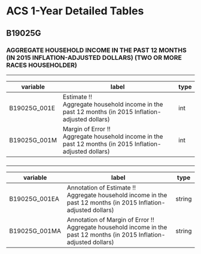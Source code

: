 # ACS 1-Year Detailed Tables

## B19025G

### AGGREGATE HOUSEHOLD INCOME IN THE PAST 12 MONTHS (IN 2015 INFLATION-ADJUSTED DOLLARS) (TWO OR MORE RACES HOUSEHOLDER)

___

| variable | label | type |
| ----- | ----- | ----- |
| B19025G_001E | Estimate !!<br>Aggregate household income in the past 12 months (in 2015 Inflation-adjusted dollars) | int |
| B19025G_001M | Margin of Error !!<br>Aggregate household income in the past 12 months (in 2015 Inflation-adjusted dollars) | int |
### 

___

| variable | label | type |
| ----- | ----- | ----- |
| B19025G_001EA | Annotation of Estimate !!<br>Aggregate household income in the past 12 months (in 2015 Inflation-adjusted dollars) | string |
| B19025G_001MA | Annotation of Margin of Error !!<br>Aggregate household income in the past 12 months (in 2015 Inflation-adjusted dollars) | string |

